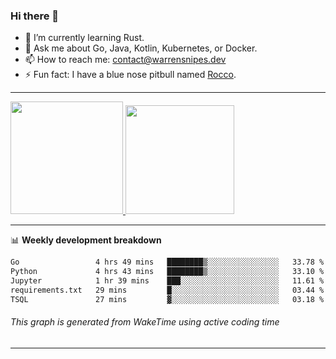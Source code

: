 ### Hi there 👋

- 🌱 I’m currently learning Rust.
- 💬 Ask me about Go, Java, Kotlin, Kubernetes, or Docker.
- 📫 How to reach me: contact@warrensnipes.dev
- ⚡ Fun fact: I have a blue nose pitbull named [Rocco](https://i.imgur.com/iLsSCKu.jpg).

-------


<a href="https://github.com/LockedThread/LockedThread">
  <img height="180em" src="https://github-readme-stats.vercel.app/api?username=LockedThread&theme=transparent&bg_color=00000000&show_icons=true&count_private=true" />
  <img height="174em" src="https://github-readme-stats.vercel.app/api/top-langs?username=LockedThread&theme=transparent&layout=compact&hide_progress=true&bg_color=00000000" />
  </a>

-------

📊 **Weekly development breakdown**
<!--START_SECTION:waka-->

```txt
Go                 4 hrs 49 mins   ████████▒░░░░░░░░░░░░░░░░   33.78 %
Python             4 hrs 43 mins   ████████▒░░░░░░░░░░░░░░░░   33.10 %
Jupyter            1 hr 39 mins    ███░░░░░░░░░░░░░░░░░░░░░░   11.61 %
requirements.txt   29 mins         █░░░░░░░░░░░░░░░░░░░░░░░░   03.44 %
TSQL               27 mins         ▓░░░░░░░░░░░░░░░░░░░░░░░░   03.18 %
```

<!--END_SECTION:waka-->
###### *This graph is generated from WakeTime using active coding time*
-------

